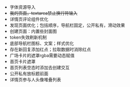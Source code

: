 - 字体资源导入
- ~~我的页面，textarea禁止换行符输入~~
- 详情页评论组件优化
- 发现页面优化；包括顺序，导航栏固定，公开私有，滑动效果
- 创建页面：内置些封面图
- token失效刷新机制
- 底部导航栏图标、文案；样式优化
- 存在新回复添加红点；拉取数据时消除红点
- 广场卡片的遮罩rgba需要动态赋值
- 首页卡片遮罩
- 首页列表空态时添加去创建交互
- 公开私有放标题前面
- 详情页参与人头像堆叠列表

